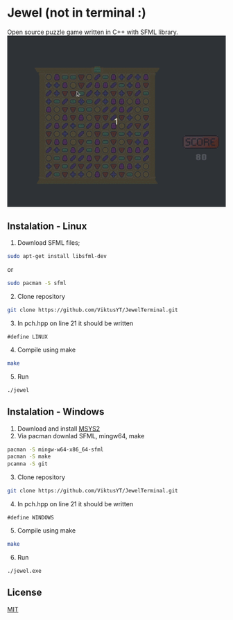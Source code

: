 # Jewel (not in terminal :)

Open source puzzle game written in C++ with SFML library.
![Alt text](./game_prev.gif)

## Instalation - Linux

1. Download SFML files;

```bash
sudo apt-get install libsfml-dev
```

or

```bash
sudo pacman -S sfml
```

2. Clone repository

```bash
git clone https://github.com/ViktusYT/JewelTerminal.git
```

3. In pch.hpp on line 21 it should be written

```code
#define LINUX
```

4. Compile using make

```bash
make
```

5. Run

```bash
./jewel
```

## Instalation - Windows

1. Download and install [MSYS2](https://www.msys2.org/)
2. Via pacman downlad SFML, mingw64, make

```bash
pacman -S mingw-w64-x86_64-sfml
pacman -S make
pcamna -S git
```

3. Clone repository

```bash
git clone https://github.com/ViktusYT/JewelTerminal.git
```

4. In pch.hpp on line 21 it should be written

```code
#define WINDOWS
```

5. Compile using make

```bash
make
```

6. Run  

```bash
./jewel.exe
```

## License

[MIT](https://github.com/ViktusYT/JewelTerminal/blob/main/LICENSE)
